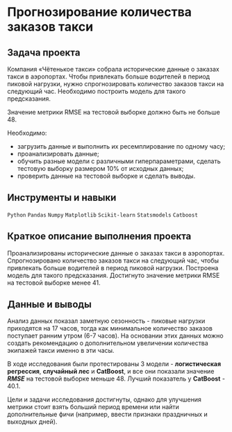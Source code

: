 # Прогнозирование количества заказов такси

## Задача проекта

Компания «Чётенькое такси» собрала исторические данные о заказах такси в аэропортах. Чтобы привлекать больше водителей в период пиковой нагрузки, нужно спрогнозировать количество заказов такси на следующий час. Необходимо построить модель для такого предсказания.

Значение метрики RMSE на тестовой выборке должно быть не больше 48.

Необходимо:
- загрузить данные и выполнить их ресемплирование по одному часу;
- проанализировать данные;
- обучить разные модели с различными гиперпараметрами, сделать тестовую выборку размером 10% от исходных данных;
- проверить данные на тестовой выборке и сделать выводы.

## Инструменты и навыки
`Python`
`Pandas`
`Numpy`
`Matplotlib`
`Scikit-learn`
`Statsmodels`
`Catboost`

## Краткое описание выполнения проекта

Проанализированы исторические данные о заказах такси в аэропортах.
Спрогнозировано количество заказов такси на следующий час, чтобы привлекать больше водителей в период пиковой нагрузки. Построена модель для такого предсказания. Достигнуто значение метрики RMSE на тестовой выборке менее 41. 

## Данные и выводы

Анализ данных показал заметную сезонность - пиковые нагрузки приходятся на 17 часов, тогда как минимальное количество заказов поступает ранним утром (6-7 часов). На основании этих данных можно создать рекомендацию о дополнительном увеличении количества экипажей такси именно в эти часы.

В ходе исследования были протестированы 3 модели - **логистическая регрессия**, **случайный лес** и **CatBoost**, и все они показали значение _**RMSE**_ на тестовой выборке меньше 48. Лучший показатель у **CatBoost** - 40.1.

Цели и задачи исследования достигнуты, однако для улучшения метрики стоит взять больший период времени или найти дополнительные фичи (например, ввести признаки праздничных и выходных дней).
